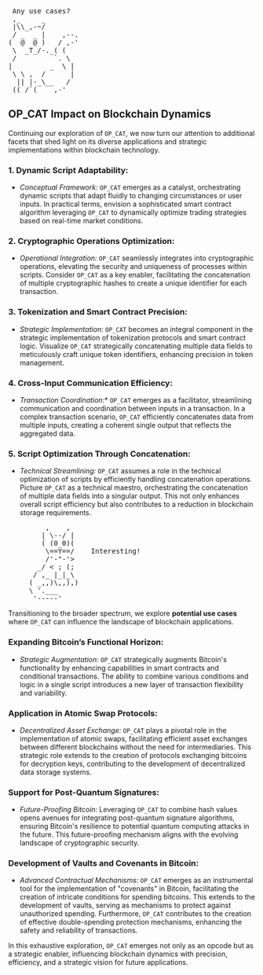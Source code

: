 <pre> Any use cases?
 ,_     _
 |\\_,-~/
 / _  _ |    ,--.
(  @  @ )   / ,-'
 \  _T_/-._( (
 /         `. \
|         _  \ |
 \ \ ,  /      |
  || |-_\__   /
 ((_/`(____,-'        
</pre>

## OP_CAT Impact on Blockchain Dynamics

Continuing our exploration of ``OP_CAT``, we now turn our attention to additional facets that shed light on its diverse applications and strategic implementations within blockchain technology.

### 1. Dynamic Script Adaptability:
   - *Conceptual Framework:* `OP_CAT` emerges as a catalyst, orchestrating dynamic scripts that adapt fluidly to changing circumstances or user inputs. In practical terms, envision a sophisticated smart contract algorithm leveraging `OP_CAT` to dynamically optimize trading strategies based on real-time market conditions.

### 2. Cryptographic Operations Optimization:
   - *Operational Integration:* `OP_CAT` seamlessly integrates into cryptographic operations, elevating the security and uniqueness of processes within scripts. Consider `OP_CAT` as a key enabler, facilitating the concatenation of multiple cryptographic hashes to create a unique identifier for each transaction.

### 3. Tokenization and Smart Contract Precision:
   - *Strategic Implementation:* `OP_CAT` becomes an integral component in the strategic implementation of tokenization protocols and smart contract logic. Visualize `OP_CAT` strategically concatenating multiple data fields to meticulously craft unique token identifiers, enhancing precision in token management.

### 4. Cross-Input Communication Efficiency:
   - *Transaction Coordination:** `OP_CAT` emerges as a facilitator, streamlining communication and coordination between inputs in a transaction. In a complex transaction scenario, `OP_CAT` efficiently concatenates data from multiple inputs, creating a coherent single output that reflects the aggregated data.

### 5. Script Optimization Through Concatenation:
   - *Technical Streamlining:* `OP_CAT` assumes a role in the technical optimization of scripts by efficiently handling concatenation operations. Picture `OP_CAT` as a technical maestro, orchestrating the concatenation of multiple data fields into a singular output. This not only enhances overall script efficiency but also contributes to a reduction in blockchain storage requirements.

<pre>         ,    ,
        | \--/ |
        ( (0_0)(
         \==Y==/    Interesting!
         /'-"-'>
       _/ < ; (;
      / ,_ |_|_\
     ( _,,)\,,),)
     \ '.___
      '-----'</pre>

Transitioning to the broader spectrum, we explore **potential use cases** where `OP_CAT` can influence the landscape of blockchain applications.

### Expanding Bitcoin’s Functional Horizon:
   - *Strategic Augmentation:* `OP_CAT` strategically augments Bitcoin's functionality by enhancing capabilities in smart contracts and conditional transactions. The ability to combine various conditions and logic in a single script introduces a new layer of transaction flexibility and variability.

### Application in Atomic Swap Protocols:
   - *Decentralized Asset Exchange:* `OP_CAT` plays a pivotal role in the implementation of atomic swaps, facilitating efficient asset exchanges between different blockchains without the need for intermediaries. This strategic role extends to the creation of protocols exchanging bitcoins for decryption keys, contributing to the development of decentralized data storage systems.

### Support for Post-Quantum Signatures:
   - *Future-Proofing Bitcoin:* Leveraging `OP_CAT` to combine hash values opens avenues for integrating post-quantum signature algorithms, ensuring Bitcoin's resilience to potential quantum computing attacks in the future. This future-proofing mechanism aligns with the evolving landscape of cryptographic security.

### Development of Vaults and Covenants in Bitcoin:
   - *Advanced Contractual Mechanisms:* `OP_CAT` emerges as an instrumental tool for the implementation of "covenants" in Bitcoin, facilitating the creation of intricate conditions for spending bitcoins. This extends to the development of vaults, serving as mechanisms to protect against unauthorized spending. Furthermore, `OP_CAT` contributes to the creation of effective double-spending protection mechanisms, enhancing the safety and reliability of transactions.

In this exhaustive exploration, `OP_CAT` emerges not only as an opcode but as a strategic enabler, influencing blockchain dynamics with precision, efficiency, and a strategic vision for future applications.
